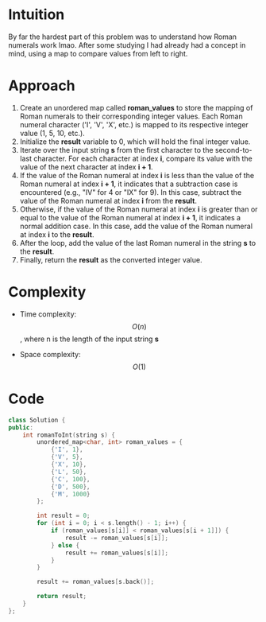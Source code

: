 # Intuition
By far the hardest part of this problem was to understand how Roman numerals work lmao. After some studying I had already had a concept in mind, using a map to compare values from left to right.

# Approach
1. Create an unordered map called **roman_values** to store the mapping of Roman numerals to their corresponding integer values. Each Roman numeral character ('I', 'V', 'X', etc.) is mapped to its respective integer value (1, 5, 10, etc.).
2.  Initialize the **result** variable to 0, which will hold the final integer value.
3. Iterate over the input string **s** from the first character to the second-to-last character. For each character at index **i**, compare its value with the value of the next character at index **i + 1**.
4. If the value of the Roman numeral at index **i** is less than the value of the Roman numeral at index **i + 1**, it indicates that a subtraction case is encountered (e.g., "IV" for 4 or "IX" for 9). In this case, subtract the value of the Roman numeral at index **i** from the **result**.
5. Otherwise, if the value of the Roman numeral at index **i** is greater than or equal to the value of the Roman numeral at index **i + 1**, it indicates a normal addition case. In this case, add the value of the Roman numeral at index **i** to the **result**.
6. After the loop, add the value of the last Roman numeral in the string **s** to the **result**.
7. Finally, return the **result** as the converted integer value.

# Complexity
- Time complexity:
$$O(n)$$, where n is the length of the input string **s**

- Space complexity:
$$O(1)$$

# Code
```c++
class Solution {
public:
    int romanToInt(string s) {
        unordered_map<char, int> roman_values = {
            {'I', 1},
            {'V', 5},
            {'X', 10},
            {'L', 50},
            {'C', 100},
            {'D', 500},
            {'M', 1000}
        };

        int result = 0;
        for (int i = 0; i < s.length() - 1; i++) {
            if (roman_values[s[i]] < roman_values[s[i + 1]]) {
                result -= roman_values[s[i]];
            } else {
                result += roman_values[s[i]];
            }
        }

        result += roman_values[s.back()];

        return result;
    }
};
```
